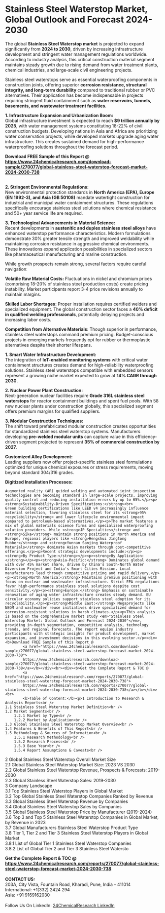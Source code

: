<h1>Stainless Steel Waterstop Market, Global Outlook and Forecast 2024-2030</h1><p>The global <strong>Stainless Steel Waterstop market</strong> is projected to expand significantly from <strong>2024 to 2030</strong>, driven by increasing infrastructure development and stringent water management regulations worldwide. According to industry analysis, this critical construction material segment maintains steady growth due to rising demand from water treatment plants, chemical industries, and large-scale civil engineering projects.</p><p>Stainless steel waterstops serve as essential waterproofing components in construction joints, offering superior <strong>corrosion resistance, structural integrity, and long-term durability</strong> compared to traditional rubber or PVC alternatives. Their application has become indispensable in projects requiring stringent fluid containment such as <strong>water reservoirs, tunnels, basements, and wastewater treatment facilities</strong>.</p><p><strong>1. Infrastructure Expansion and Urbanization Boom:</strong><br>
Global infrastructure investment is expected to reach <strong>$9 trillion annually by 2025</strong>, with water management systems constituting 18-22% of civil construction budgets. Developing nations in Asia and Africa are prioritizing water conservation projects, while developed markets upgrade aging water infrastructure. This creates sustained demand for high-performance waterproofing solutions throughout the forecast period.</p><div><b>Download FREE Sample of this Report @ 
            <a href="https://www.24chemicalresearch.com/download-sample/270077/global-stainless-steel-waterstop-forecast-market-2024-2030-738">
            https://www.24chemicalresearch.com/download-sample/270077/global-stainless-steel-waterstop-forecast-market-2024-2030-738</a></b></div><br><p><strong>2. Stringent Environmental Regulations:</strong><br>
New environmental protection standards in <strong>North America (EPA), Europe (EN 1992-3), and Asia (GB 50108)</strong> mandate watertight construction for industrial and municipal water containment structures. These regulations specifically encourage stainless steel solutions where chemical resistance and 50+ year service life are required.</p><p><strong>3. Technological Advancements in Material Science:</strong><br>
Recent developments in <strong>austenitic and duplex stainless steel alloys</strong> have enhanced waterstop performance characteristics. Modern formulations demonstrate 30% greater tensile strength and improved weldability while maintaining corrosion resistance in aggressive chemical environments. These innovations expand application possibilities in specialized sectors like pharmaceutical manufacturing and marine construction.</p><p>While growth prospects remain strong, several factors require careful navigation:</p><p><strong>Volatile Raw Material Costs:</strong> Fluctuations in nickel and chromium prices (comprising 18-20% of stainless steel production costs) create pricing instability. Market participants report 3-4 price revisions annually to maintain margins.</p><p><strong>Skilled Labor Shortages:</strong> Proper installation requires certified welders and specialized equipment. The global construction sector faces a <strong>40% deficit in qualified welding professionals</strong>, potentially delaying projects and increasing labor costs.</p><p><strong>Competition from Alternative Materials:</strong> Though superior in performance, stainless steel waterstops command premium pricing. Budget-conscious projects in emerging markets frequently opt for rubber or thermoplastic alternatives despite their shorter lifespans.</p><p><strong>1. Smart Water Infrastructure Development:</strong><br>
The integration of <strong>IoT-enabled monitoring systems</strong> with critical water containment structures creates demand for high-reliability waterproofing solutions. Stainless steel waterstops compatible with embedded sensors represent a growing niche market expected to grow at <strong>14% CAGR through 2030</strong>.</p><p><strong>2. Nuclear Power Plant Construction:</strong><br>
Next-generation nuclear facilities require <strong>Grade 316L stainless steel waterstops</strong> for reactor containment buildings and spent fuel pools. With 58 new nuclear plants under construction globally, this specialized segment offers premium margins for qualified suppliers.</p><p><strong>3. Modular Construction Techniques:</strong><br>
The shift toward prefabricated modular construction creates opportunities for standardized stainless steel waterstop systems. Manufacturers developing <strong>pre-welded modular units</strong> can capture value in this efficiency-driven segment projected to represent <strong>35% of commercial construction by 2027</strong>.</p><p><strong>Customized Alloy Development:</strong><br>
	Leading suppliers now offer project-specific stainless steel formulations optimized for unique chemical exposures or stress requirements, moving beyond standard 304/316 grades.</p><p><strong>Digitized Installation Processes:</strong><br>

	Augmented reality (AR) guided welding and automated joint inspection technologies are becoming standard in large-scale projects, improving quality control and reducing installation errors by up to 65%.</p><p><strong>Sustainability-Driven Specifications:</strong><br>
	Green building certifications like LEED v4 increasingly influence material selection, favoring stainless steel for its <strong>95% recyclability</strong> and lower lifecycle environmental impact compared to petroleum-based alternatives.</p><p>The market features a mix of global materials science firms and specialized waterproofing solution providers. While <strong>JP Specialties</strong> and <strong>Sika</strong> maintain strong positions in North America and Europe, regional players like <strong>Hengshui Jingtong Rubber</strong> and <strong>Yunnan Sanjing Waterproof Materials</strong> dominate Asian markets through cost-competitive offerings.</p><p>Recent strategic developments include:</p><p><strong>By Product Type:</strong></p><p><strong>By Application:</strong></p><p><strong>Asia-Pacific:</strong> Dominates global demand with over 45% market share, driven by China's South-North Water Diversion Project and India's Smart Cities Mission. Local manufacturers lead through competitive pricing and rapid delivery.</p><p><strong>North America:</strong> Maintains premium positioning with focus on nuclear and wastewater infrastructure. Strict EPA regulations favor high-performance stainless steel solutions despite cost sensitivity.</p><p><strong>Europe:</strong> Emphasis on sustainable renovation of aging water infrastructure creates steady demand. EU circular economy policies support stainless steel adoption for its recyclability.</p><p><strong>Middle East:</strong> Megaprojects like NEOM and wastewater reuse initiatives drive specialized demand for corrosion-resistant solutions in harsh climates.</p><p>This analysis is based on the comprehensive market study <em>"Stainless Steel Waterstop Market: Global Outlook and Forecast 2024-2030"</em>, providing in-depth segmentation, competitive analysis, technology trends, and regional forecasts. The report equips industry participants with strategic insights for product development, market expansion, and investment decisions in this evolving sector.</p><div><b>Download FREE Sample of this Report @ 
            <a href="https://www.24chemicalresearch.com/download-sample/270077/global-stainless-steel-waterstop-forecast-market-2024-2030-738">
            https://www.24chemicalresearch.com/download-sample/270077/global-stainless-steel-waterstop-forecast-market-2024-2030-738</a></b></div><br><div><b>Get the Complete Report & TOC @ 
            <a href="https://www.24chemicalresearch.com/reports/270077/global-stainless-steel-waterstop-forecast-market-2024-2030-738">
            https://www.24chemicalresearch.com/reports/270077/global-stainless-steel-waterstop-forecast-market-2024-2030-738</a></b></div><br>
            <b>Table of Content:</b><p>1 Introduction to Research & Analysis Reports<br />
    1.1 Stainless Steel Waterstop Market Definition<br />
    1.2 Market Segments<br />
        1.2.1 Market by Type<br />
        1.2.2 Market by Application<br />
    1.3 Global Stainless Steel Waterstop Market Overview<br />
    1.4 Features & Benefits of This Report<br />
    1.5 Methodology & Sources of Information<br />
        1.5.1 Research Methodology<br />
        1.5.2 Research Process<br />
        1.5.3 Base Year<br />
        1.5.4 Report Assumptions & Caveats<br />
2 Global Stainless Steel Waterstop Overall Market Size<br />
    2.1 Global Stainless Steel Waterstop Market Size: 2023 VS 2030<br />
    2.2 Global Stainless Steel Waterstop Revenue, Prospects & Forecasts: 2019-2030<br />
    2.3 Global Stainless Steel Waterstop Sales: 2019-2030<br />
3 Company Landscape<br />
    3.1 Top Stainless Steel Waterstop Players in Global Market<br />
    3.2 Top Global Stainless Steel Waterstop Companies Ranked by Revenue<br />
    3.3 Global Stainless Steel Waterstop Revenue by Companies<br />
    3.4 Global Stainless Steel Waterstop Sales by Companies<br />
    3.5 Global Stainless Steel Waterstop Price by Manufacturer (2019-2024)<br />
    3.6 Top 3 and Top 5 Stainless Steel Waterstop Companies in Global Market, by Revenue in 2023<br />
    3.7 Global Manufacturers Stainless Steel Waterstop Product Type<br />
    3.8 Tier 1, Tier 2 and Tier 3 Stainless Steel Waterstop Players in Global Market<br />
        3.8.1 List of Global Tier 1 Stainless Steel Waterstop Companies<br />
        3.8.2 List of Global Tier 2 and Tier 3 Stainless Steel Watersto</p><div><b>Get the Complete Report & TOC @ 
            <a href="https://www.24chemicalresearch.com/reports/270077/global-stainless-steel-waterstop-forecast-market-2024-2030-738">
            https://www.24chemicalresearch.com/reports/270077/global-stainless-steel-waterstop-forecast-market-2024-2030-738</a></b></div><br><b>CONTACT US:</b><br>
            203A, City Vista, Fountain Road, Kharadi, Pune, India - 411014<br>
            International: +1(332) 2424 294<br>
            Asia: +91 9169162030 <br><br>
            Follow Us On LinkedIn: <a href="https://www.linkedin.com/company/24chemicalresearch/">24ChemicalResearch LinkedIn</a>